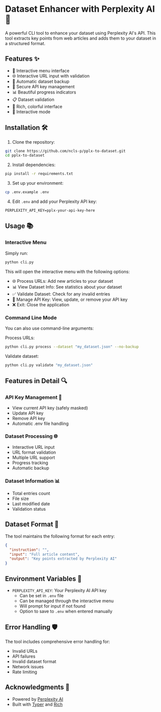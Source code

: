 # Dataset Enhancer with Perplexity AI 🚀

A powerful CLI tool to enhance your dataset using Perplexity AI's API. This tool extracts key points from web articles and adds them to your dataset in a structured format.

## Features ✨

- 🎯 Interactive menu interface
- 🌐 Interactive URL input with validation
- 💾 Automatic dataset backup
- 🔑 Secure API key management
- 📊 Beautiful progress indicators
- 📋 Dataset validation
- 🎨 Rich, colorful interface
- 🔄 Interactive mode

## Installation 🛠️

1. Clone the repository:

```bash
git clone https://github.com/ncls-p/pplx-to-dataset.git
cd pplx-to-dataset
```

2. Install dependencies:

```bash
pip install -r requirements.txt
```

3. Set up your environment:

```bash
cp .env.example .env
```

4. Edit `.env` and add your Perplexity API key:

```
PERPLEXITY_API_KEY=pplx-your-api-key-here
```

## Usage 📚

### Interactive Menu

Simply run:

```bash
python cli.py
```

This will open the interactive menu with the following options:

- 🌐 Process URLs: Add new articles to your dataset
- 📊 View Dataset Info: See statistics about your dataset
- ✅ Validate Dataset: Check for any invalid entries
- 🔑 Manage API Key: View, update, or remove your API key
- ❌ Exit: Close the application

### Command Line Mode

You can also use command-line arguments:

Process URLs:

```bash
python cli.py process --dataset "my_dataset.json" --no-backup
```

Validate dataset:

```bash
python cli.py validate "my_dataset.json"
```

## Features in Detail 🔍

### API Key Management 🔑

- View current API key (safely masked)
- Update API key
- Remove API key
- Automatic .env file handling

### Dataset Processing 🌐

- Interactive URL input
- URL format validation
- Multiple URL support
- Progress tracking
- Automatic backup

### Dataset Information 📊

- Total entries count
- File size
- Last modified date
- Validation status

## Dataset Format 📝

The tool maintains the following format for each entry:

```json
{
  "instruction": "",
  "input": "Full article content",
  "output": "Key points extracted by Perplexity AI"
}
```

## Environment Variables 🔐

- `PERPLEXITY_API_KEY`: Your Perplexity AI API key
  - Can be set in `.env` file
  - Can be managed through the interactive menu
  - Will prompt for input if not found
  - Option to save to `.env` when entered manually

## Error Handling 🛡️

The tool includes comprehensive error handling for:

- Invalid URLs
- API failures
- Invalid dataset format
- Network issues
- Rate limiting

## Acknowledgments 🙏

- Powered by [Perplexity AI](https://docs.perplexity.ai/)
- Built with [Typer](https://typer.tiangolo.com/) and [Rich](https://rich.readthedocs.io/)

